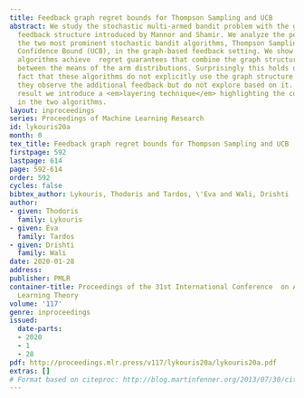 ```yaml
---
title: Feedback graph regret bounds for Thompson Sampling and UCB
abstract: We study the stochastic multi-armed bandit problem with the graph-based
  feedback structure introduced by Mannor and Shamir. We analyze the performance of
  the two most prominent stochastic bandit algorithms, Thompson Sampling and Upper
  Confidence Bound (UCB), in the graph-based feedback setting. We show that these
  algorithms achieve  regret guarantees that combine the graph structure and the gaps
  between the means of the arm distributions. Surprisingly this holds despite the
  fact that these algorithms do not explicitly use the graph structure to select arms;
  they observe the additional feedback but do not explore based on it. Towards this
  result we introduce a <em>layering technique</em> highlighting the commonalities
  in the two algorithms.
layout: inproceedings
series: Proceedings of Machine Learning Research
id: lykouris20a
month: 0
tex_title: Feedback graph regret bounds for Thompson Sampling and UCB
firstpage: 592
lastpage: 614
page: 592-614
order: 592
cycles: false
bibtex_author: Lykouris, Thodoris and Tardos, \'Eva and Wali, Drishti
author:
- given: Thodoris
  family: Lykouris
- given: Éva
  family: Tardos
- given: Drishti
  family: Wali
date: 2020-01-28
address: 
publisher: PMLR
container-title: Proceedings of the 31st International Conference  on Algorithmic
  Learning Theory
volume: '117'
genre: inproceedings
issued:
  date-parts:
  - 2020
  - 1
  - 28
pdf: http://proceedings.mlr.press/v117/lykouris20a/lykouris20a.pdf
extras: []
# Format based on citeproc: http://blog.martinfenner.org/2013/07/30/citeproc-yaml-for-bibliographies/
---
```

